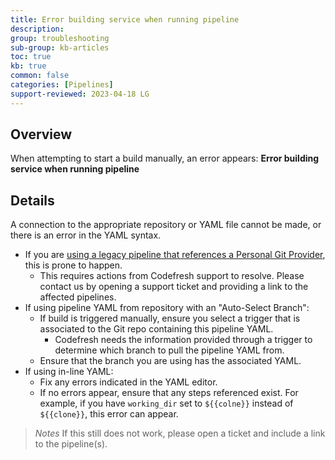 ```yaml
---
title: Error building service when running pipeline
description: 
group: troubleshooting
sub-group: kb-articles
toc: true
kb: true
common: false
categories: [Pipelines]
support-reviewed: 2023-04-18 LG
---
```



## Overview

When attempting to start a build manually, an error appears: **Error building service when running pipeline**

## Details

A connection to the appropriate repository or YAML file cannot be made, or there is an error in the YAML syntax.

* If you are [using a legacy pipeline that references a Personal Git Provider]({{site.baseurl}}/docs/troubleshooting/kb-articles/personal-git-deprecation), this is prone to happen.
  * This requires actions from Codefresh support to resolve. Please contact us by opening a support ticket and providing a link to the affected pipelines.
* If using pipeline YAML from repository with an "Auto-Select Branch":
  * If build is triggered manually, ensure you select a trigger that is associated to the Git repo containing this pipeline YAML.
    * Codefresh needs the information provided through a trigger to determine which branch to pull the pipeline YAML from.
  * Ensure that the branch you are using has the associated YAML.
* If using in-line YAML:
  * Fix any errors indicated in the YAML editor.
  * If no errors appear, ensure that any steps referenced exist. For example, if you have `working_dir` set to `${{colne}}` instead of `${{clone}}`, this error can appear.

>_Notes_ If this still does not work, please open a ticket and include a link to the pipeline(s).
